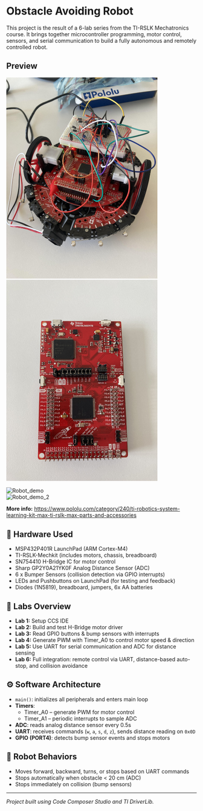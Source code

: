 # Obstacle Avoiding Robot

This project is the result of a 6-lab series from the TI-RSLK Mechatronics course. It brings together microcontroller programming, motor control, sensors, and serial communication to build a fully autonomous and remotely controlled robot.

## Preview
<img src="Robot.jpg" alt="Robot" width="400"/>
<img src="MSP432.jpg" alt="MSP432" width="400"/>
<br/>

![Robot_demo](Robot_demo.gif)  
![Robot_demo_2](Robot_demo_2.gif)

**More info:** https://www.pololu.com/category/240/ti-robotics-system-learning-kit-max-ti-rslk-max-parts-and-accessories

## 🔧 Hardware Used
- MSP432P401R LaunchPad (ARM Cortex-M4)
- TI-RSLK-Mechkit (includes motors, chassis, breadboard)
- SN754410 H-Bridge IC for motor control
- Sharp GP2Y0A21YK0F Analog Distance Sensor (ADC)
- 6 x Bumper Sensors (collision detection via GPIO interrupts)
- LEDs and Pushbuttons on LaunchPad (for testing and feedback)
- Diodes (1N5819), breadboard, jumpers, 6x AA batteries

## 🧠 Labs Overview

- **Lab 1:** Setup CCS IDE
- **Lab 2:** Build and test H-Bridge motor driver
- **Lab 3:** Read GPIO buttons & bump sensors with interrupts
- **Lab 4:** Generate PWM with Timer_A0 to control motor speed & direction
- **Lab 5:** Use UART for serial communication and ADC for distance sensing
- **Lab 6:** Full integration: remote control via UART, distance-based auto-stop, and collision avoidance

## ⚙️ Software Architecture

- `main()`: initializes all peripherals and enters main loop
- **Timers**: 
  - Timer_A0 – generate PWM for motor control
  - Timer_A1 – periodic interrupts to sample ADC
- **ADC**: reads analog distance sensor every 0.5s
- **UART**: receives commands (`w`, `a`, `s`, `d`, `z`), sends distance reading on `0x0D`
- **GPIO (PORT4)**: detects bump sensor events and stops motors

## 🏁 Robot Behaviors
- Moves forward, backward, turns, or stops based on UART commands
- Stops automatically when obstacle < 20 cm (ADC)
- Stops immediately on collision (bump sensors)

---

*Project built using Code Composer Studio and TI DriverLib.*

